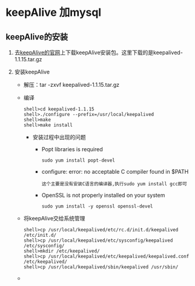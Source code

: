 # keepAlive 加mysql

## keepAlive的安装

1. 去[keepAlive的官网](http://www.keepalived.org/download.html)上下载keepAlive安装包。这里下载的是keepalived-1.1.15.tar.gz

2. 安装keepAlive

   - 解压：tar -zxvf keepalived-1.1.15.tar.gz
   - 编译

     ```
     shell>cd keepalived-1.1.15
     shell>./configure --prefix=/usr/local/keepalived
     shell>make
     shell>make install
     ```

     - 安装过程中出现的问题

       - Popt libraries is required

         ```
         sudo yum install popt-devel
         ```

       - configure: error: no acceptable C compiler found in $PATH

         ```
         这个主要是没有安装C语言的编译器,执行sudo yum install gcc即可
         ```

       - OpenSSL is not properly installed on your system

         ```
         sudo yum install -y openssl openssl-devel
         ```

   - 将keepAlive交给系统管理

     ```
     shell>cp /usr/local/keepalived/etc/rc.d/init.d/keepalived /etc/init.d/ 
     shell>cp /usr/local/keepalived/etc/sysconfig/keepalived /etc/sysconfig/ 
     shell>mkdir /etc/keepalived/ 
     shell>cp /usr/local/keepalived/etc/keepalived/keepalived.conf /etc/keepalived/ 
     shell>cp /usr/local/keepalived/sbin/keepalived /usr/sbin/
     ```

     

   - 
